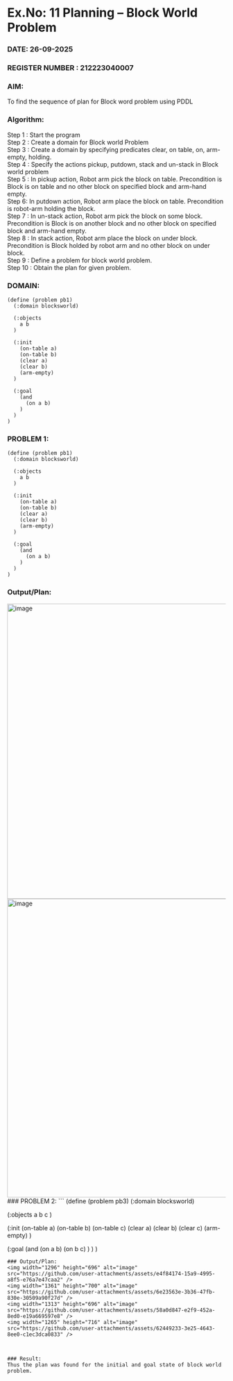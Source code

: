 # Ex.No: 11  Planning –  Block World Problem 
### DATE: 26-09-2025                                                                          
### REGISTER NUMBER : 212223040007
### AIM: 
To find the sequence of plan for Block word problem using PDDL  
###  Algorithm:
Step 1 :  Start the program <br>
Step 2 : Create a domain for Block world Problem <br>
Step 3 :  Create a domain by specifying predicates clear, on table, on, arm-empty, holding. <br>
Step 4 : Specify the actions pickup, putdown, stack and un-stack in Block world problem <br>
Step 5 :  In pickup action, Robot arm pick the block on table. Precondition is Block is on table and no other block on specified block and arm-hand empty.<br>
Step 6:  In putdown action, Robot arm place the block on table. Precondition is robot-arm holding the block.<br>
Step 7 : In un-stack action, Robot arm pick the block on some block. Precondition is Block is on another block and no other block on specified block and arm-hand empty.<br>
Step 8 : In stack action, Robot arm place the block on under block. Precondition is Block holded by robot arm and no other block on under block.<br>
Step 9 : Define a problem for block world problem.<br> 
Step 10 : Obtain the plan for given problem.<br> 
     
### DOMAIN:
```
(define (problem pb1)
  (:domain blocksworld)

  (:objects
    a b
  )

  (:init
    (on-table a)
    (on-table b)
    (clear a)
    (clear b)
    (arm-empty)
  )

  (:goal
    (and
      (on a b)
    )
  )
)
```








### PROBLEM 1:
```
(define (problem pb1)
  (:domain blocksworld)

  (:objects
    a b
  )

  (:init
    (on-table a)
    (on-table b)
    (clear a)
    (clear b)
    (arm-empty)
  )

  (:goal
    (and
      (on a b)
    )
  )
)
```

### Output/Plan:
<img width="1396" height="680" alt="image" src="https://github.com/user-attachments/assets/4edf4bfc-913c-45f3-9b3e-12b30a4da8b0" />
<img width="1288" height="688" alt="image" src="https://github.com/user-attachments/assets/24ae72dd-f8c0-4c3e-9e71-1168d3a2fae1" />
### PROBLEM 2:
```
(define (problem pb3)
  (:domain blocksworld)

  (:objects
    a b c
  )

  (:init
    (on-table a)
    (on-table b)
    (on-table c)
    (clear a)
    (clear b)
    (clear c)
    (arm-empty)
  )

  (:goal
    (and
      (on a b)
      (on b c)
    )
  )
)
```
### Output/Plan:
<img width="1296" height="696" alt="image" src="https://github.com/user-attachments/assets/e4f84174-15a9-4995-a8f5-e76a7e47caa2" />
<img width="1361" height="700" alt="image" src="https://github.com/user-attachments/assets/6e23563e-3b36-47fb-830e-30509a90f27d" />
<img width="1313" height="696" alt="image" src="https://github.com/user-attachments/assets/58a0d847-e2f9-452a-8ed0-e19a669597e8" />
<img width="1265" height="716" alt="image" src="https://github.com/user-attachments/assets/62449233-3e25-4643-8ee0-c1ec3dca0833" />



### Result:
Thus the plan was found for the initial and goal state of block world problem.

